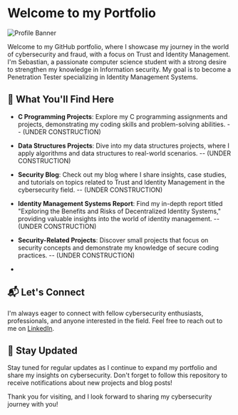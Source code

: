 # Welcome to my Portfolio

![Profile Banner](link-to-your-banner-image.jpg)

Welcome to my GitHub portfolio, where I showcase my journey in the world of cybersecurity and fraud, with a focus on Trust and Identity Management. I'm Sebastian, a passionate computer science student with a strong desire to strengthen my knowledge in Information security. My goal is to become a Penetration Tester specializing in Identity Management Systems. 

## 🚀 What You'll Find Here

- **C Programming Projects**: Explore my C programming assignments and projects, demonstrating my coding skills and problem-solving abilities. -- (UNDER CONSTRUCTION)

- **Data Structures Projects**: Dive into my data structures projects, where I apply algorithms and data structures to real-world scenarios. -- (UNDER CONSTRUCTION) 

- **Security Blog**: Check out my blog where I share insights, case studies, and tutorials on topics related to Trust and Identity Management in the cybersecurity field. -- (UNDER CONSTRUCTION)

- **Identity Management Systems Report**: Find my in-depth report titled "Exploring the Benefits and Risks of Decentralized Identity Systems," providing valuable insights into the world of identity management. -- (UNDER CONSTRUCTION)

- **Security-Related Projects**: Discover small projects that focus on security concepts and demonstrate my knowledge of secure coding practices. -- (UNDER CONSTRUCTION)
- 
## 📬 Let's Connect

I'm always eager to connect with fellow cybersecurity enthusiasts, professionals, and anyone interested in the field. Feel free to reach out to me on [LinkedIn](https://www.linkedin.com/in/sebastian-gomez-duranona-46bb87185/).

## 🌱 Stay Updated

Stay tuned for regular updates as I continue to expand my portfolio and share my insights on cybersecurity. Don't forget to follow this repository to receive notifications about new projects and blog posts!

Thank you for visiting, and I look forward to sharing my cybersecurity journey with you!

